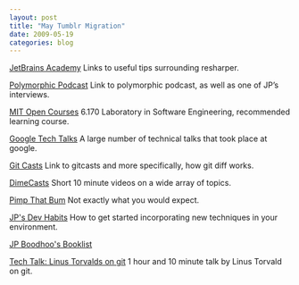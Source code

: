 ```yaml
---
layout: post
title: "May Tumblr Migration"
date: 2009-05-19
categories: blog
---
```


[JetBrains Academy](http://www.jetbrains.com/devnet/academy/index.jsp) Links to useful tips surrounding resharper.

[Polymorphic Podcast](http://polymorphicpodcast.com/shows/developpassion/) Link to polymorphic podcast, as well as one of JP’s interviews.

[](http://nohandle.tumblr.com/post/110597405/mit-open-courses)

[MIT Open Courses](http://ocw.mit.edu/OcwWeb/Electrical-Engineering-and-Computer-Science/6-170Fall-2005/CourseHome/index.htm) 6.170 Laboratory in Software Engineering, recommended learning course.

[](http://nohandle.tumblr.com/post/110597007/google-tech-talks)

[Google Tech Talks](http://research.google.com/video.html) A large number of technical talks that took place at google.

[](http://nohandle.tumblr.com/post/110596840/git-casts)

[Git Casts](http://gitcasts.com/posts/git-diff) Link to gitcasts and more specifically, how git diff works.

[](http://nohandle.tumblr.com/post/110596423/dimecasts)

[DimeCasts](http://www.dimecasts.net/) Short 10 minute videos on a wide array of topics.

[](http://nohandle.tumblr.com/post/110596271/pimp-that-bum)

[Pimp That Bum](http://www.ascendgence.com/pimpthisbum/index.aspx) Not exactly what you would expect.

[](http://nohandle.tumblr.com/post/110596123/jps-dev-habits)

[JP's Dev Habits](http://blog.jpboodhoo.com/GettingStartedLearningSomeNewDeveloperHabits.aspx) How to get started incorporating new techniques in your environment.

[](http://nohandle.tumblr.com/post/110595853/jp-boodhoos-booklist)

[JP Boodhoo's Booklist](http://blog.jpboodhoo.com/ReadAnyGoodBooksLately.aspx)

[](http://nohandle.tumblr.com/post/110595725/tech-talk-linus-torvalds-on-git)

[Tech Talk: Linus Torvalds on git](http://www.youtube.com/watch?v=4XpnKHJAok8) 1 hour and 10 minute talk by Linus Torvald on git.
